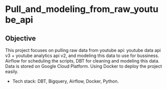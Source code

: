 # Pull_and_modeling_from_raw_youtube_api
## Objective
This project focuses on pulling raw data from youtube api: youtube data api v3 + youtube analytics api v2, and modeling this data to use for bussiness. 
Airflow for scheduling the scripts, DBT for cleaning and modeling this data. Data is stored on Google Cloud Platform. Using Docker to deploy the project easily.
- Tech stack: DBT, Bigquery, Airflow, Docker, Python.

## 
